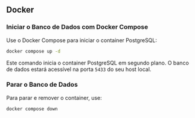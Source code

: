 ## Docker

### Iniciar o Banco de Dados com Docker Compose

Use o Docker Compose para iniciar o container PostgreSQL:

```bash
docker compose up -d
```

Este comando inicia o container PostgreSQL em segundo plano. O banco de dados estará acessível na porta `5433` do seu host local.

### Parar o Banco de Dados

Para parar e remover o container, use:

```bash
docker compose down
```
